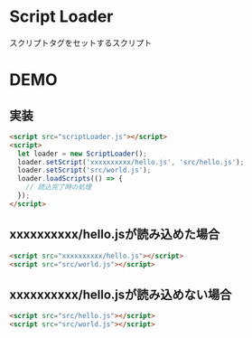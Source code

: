 # Script Loader

スクリプトタグをセットするスクリプト

# DEMO

## 実装

```html
<script src="scriptLoader.js"></script>
<script>
  let loader = new ScriptLoader();
  loader.setScript('xxxxxxxxxx/hello.js', 'src/hello.js');
  loader.setScript('src/world.js');
  loader.loadScripts(() => {
    // 読込完了時の処理
  });
</script>
```
## xxxxxxxxxx/hello.jsが読み込めた場合

```html
<script src="xxxxxxxxxx/hello.js"></script>
<script src="src/world.js"></script>
```

## xxxxxxxxxx/hello.jsが読み込めない場合

```html
<script src="src/hello.js"></script>
<script src="src/world.js"></script>
```
